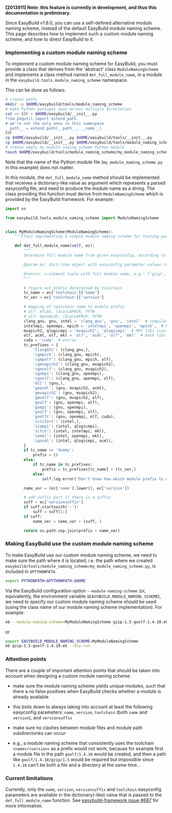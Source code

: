 **[2013911] Note: this feature is currently in development, and thus this documentation is preliminary.**

Since EasyBuild v1.8.0, you can use a self-defined alternative module naming scheme, instead of the default EasyBuild module naming scheme. This page describes how to implement such a custom module naming scheme, and how to direct EasyBuild to it.

### Implementing a custom module naming scheme

To implement a custom module naming scheme for EasyBuild, you must provide a class that derives from the 'abstract' class `ModuleNamingScheme` and implements a class method named `det_full_module_name`, in a module in the `easybuild.tools.module_naming_scheme` namespace.

This can be done as follows:

```bash
# create paths
mkdir -p $HOME/easybuild/tools/module_naming_scheme
# make Python packages span across multiple directories
cat << EOF > $HOME/easybuild/__init__.py
from pkgutil import extend_path
# we're not the only ones in this namespace
__path__ = extend_path(__path__, __name__)
EOF
cp $HOME/easybuild/__init__.py $HOME/easybuild/tools/__init__.py
cp $HOME/easybuild/__init__.py $HOME/easybuild/tools/module_naming_scheme/__init__.py
# create empty my_module_naming_scheme Python module
touch $HOME/easybuild/tools/module_naming_scheme/my_module_naming_scheme.py
```

Note that the name of the Python module file (`my_module_naming_scheme.py` in this example) does not matter.

In this module, the `det_full_module_name` method should be implemented that receives a dictionary-like value as argument which represents a parsed easyconfig file, and need to produce the module name as a string.
The class providing this function must derive from `ModuleNamingScheme` which is provided by the EasyBuild framework. For example:

```python
import os

from easybuild.tools.module_naming_scheme import ModuleNamingScheme


class MyModuleNamingScheme(ModuleNamingScheme):
    """Class implementing a simple module naming scheme for testing purposes."""

    def det_full_module_name(self, ec):
        """
        Determine full module name from given easyconfig, according to a simple testing module naming scheme.

        @param ec: dict-like object with easyconfig parameter values (e.g. 'name', 'version', etc.)

        @return: n-element tuple with full module name, e.g.: ('gzip', '1.5'), ('intel', 'intelmpi', 'gzip', '1.5')
        """

        # figure out prefix determined by toolchain
        tc_name = ec['toolchain']['name']
        tc_ver = ec['toolchain']['version']

        # mapping of toolchain name to module prefix
        # alf: ATLAS, (Sca)LAPACK, FFTW
        # olf: OpenBLAS, (Sca)LAPACK, FFTW
        clang_gnu, gnu, intel = 'clang_gnu', 'gnu', 'intel'  # compilers
        intelmpi, openmpi, mpich = 'intelmpi', 'openmpi', 'mpich',  # MPI libs
        mvapich2, qlogicmpi = 'mvapich2', 'qlogicmpi'  # MPI libs (continued)
        alf, acml, olf, mkl = 'alf', 'acml', 'olf', 'mkl'  # math libs
        cuda = 'cuda'  # extras
        tc_prefixes = {
            'ClangGCC': (clang_gnu,),
            'cgmpich': (clang_gnu, mpich),
            'cgmpolf': (clang_gnu, mpich, olf),
            'cgmvapich2': (clang_gnu, mvapich2),
            'cgmvolf': (clang_gnu, mvapich2),
            'cgompi': (clang_gnu, openmpi),
            'cgoolf': (clang_gnu, openmpi, olf),
            'GCC': (gnu,),
            'gmacml': (gnu, mvapich2, acml),
            'gmvapich2': (gnu, mvapich2),
            'gmvolf': (gnu, mvapich2, olf),
            'goalf': (gnu, openmpi, alf),
            'gompi': (gnu, openmpi),
            'goolf': (gnu, openmpi, olf),
            'goolfc': (gnu, openmpi, olf, cuda),
            'iccifort': (intel,),
            'iiqmpi': (intel, qlogicmpi),
            'ictce': (intel, intelmpi, mkl),
            'iomkl': (intel, openmpi, mkl),
            'iqacml': (intel, qlogicmpi, acml),
        }
        if tc_name == 'dummy':
            prefix = ()
        else:
            if tc_name in tc_prefixes:
                prefix = tc_prefixes[tc_name] + (tc_ver,)
            else:
                self.log.error("Don't know how which module prefix to use for toolchain '%s'." % tc_name)

        name_ver = (ec['name'].lower(), ec['version'])

        # add suffix part if there is a suffix
        suff = ec['versionsuffix']
        if suff.startswith('-'):
            suff = suff[1:]
        if suff:
            name_ver = name_ver + (suff, )

        return os.path.sep.join(prefix + name_ver)
```


### Making EasyBuild use the custom module naming scheme

To make EasyBuild use our custom module naming scheme, we need to make sure the path where it is located, i.e. the path where we created `easybuild/tools/module_naming_scheme/my_module_naming_scheme.py`, is included in `$PYTHONPATH`.

```bash
export PYTHONPATH=$PYTHONPATH:$HOME
```

Via the EasyBuild configuration option `--module-naming-scheme` (or, equivalently, the environment variable `$EASYBUILD_MODULE_NAMING_SCHEME`), we need to specify our custom module naming scheme should be used (using the class name of our module naming scheme implementation). For example:

```bash
eb --module-naming-scheme=MyModuleNamingScheme gzip-1.5-goolf-1.4.10.eb --robot --dry-run
```

or

```bash
export EASYBUILD_MODULE_NAMING_SCHEME=MyModuleNamingScheme
eb gzip-1.5-goolf-1.4.10.eb --dry-run
```

### Attention points

There are a couple of important attention points that should be taken into account when designing a custom module naming scheme:

 * make sure the module naming scheme yields unique modules, such that there a no false positives when EasyBuild checks whether a module is already available
  * this boils down to always taking into account at least the following easyconfig parameters: `name`, `version`, `toolchain` (both `name` and `version`), and `versionsuffix`

 * make sure no clashes between module files and module path subdirectories can occur
  * e.g., a module naming scheme that consistently uses the toolchain `<name>/<version>` as a prefix would not work, because for example first a module file in the path `goolf/1.4.10` would be created, and then a path like `goolf/1.4.10/gzip/1.5` would be required but impossible since `1.4.10` can't be both a file and a directory at the same time...


### Current limitations

Currently, only the `name`, `version`, `versionsuffix` and `toolchain` easyconfig parameters are available in the dictionary(-like) value that is passed to the `det_full_module_name` function. See [easybuild-framework issue #687](https://github.com/hpcugent/easybuild-framework/issues/687) for more information.
